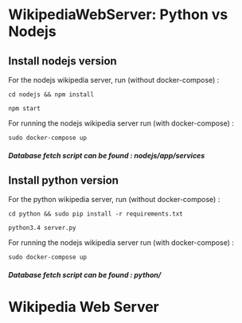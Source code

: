 WikipediaWebServer: Python vs Nodejs
============================

## Install nodejs version
For the nodejs wikipedia server, run (without docker-compose) :
```
cd nodejs && npm install
```
```
npm start
```

For running the nodejs wikipedia server run (with docker-compose) :
```
sudo docker-compose up
```

##### Database fetch script can be found : nodejs/app/services


## Install python version
For the python wikipedia server, run (without docker-compose) :
```
cd python && sudo pip install -r requirements.txt
```
```
python3.4 server.py
```

For running the nodejs wikipedia server run (with docker-compose) :
```
sudo docker-compose up
```
##### Database fetch script can be found : python/


Wikipedia Web Server
==============
